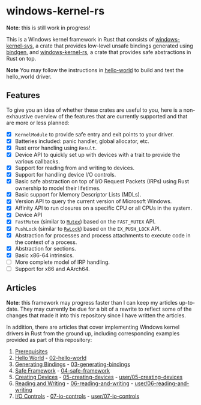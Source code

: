 # windows-kernel-rs

**Note**: this is still work in progress!

This is a Windows kernel framework in Rust that consists of [windows-kernel-sys](windows-kernel-sys), a crate that provides low-level unsafe bindings generated using [bindgen](https://github.com/rust-lang/rust-bindgen), and [windows-kernel-rs](windows-kernel-rs), a crate that provides safe abstractions in Rust on top.

**Note**
You may follow the instructions in [hello-world](hello-world\BKMs_to_compile_hello_world.md) to build and test the hello_world driver.

## Features

To give you an idea of whether these crates are useful to you, here is a non-exhaustive overview of the features that are currently supported and that are more or less planned:

* [x] `KernelModule` to provide safe entry and exit points to your driver.
* [x] Batteries included: panic handler, global allocator, etc.
* [x] Rust error handling using `Result`.
* [x] Device API to quickly set up with devices with a trait to provide the various callbacks.
* [x] Support for reading from and writing to devices.
* [x] Support for handling device I/O controls.
* [x] Basic safe abstraction on top of I/O Request Packets (IRPs) using Rust ownership to model their lifetimes.
* [x] Basic support for Memory Descriptor Lists (MDLs).
* [x] Version API to query the current version of Microsoft Windows.
* [x] Affinity API to run closures on a specific CPU or all CPUs in the system.
* [x] Device API
* [x] `FastMutex` (similar to [`Mutex`](https://doc.rust-lang.org/std/sync/struct.Mutex.html)) based on the `FAST_MUTEX` API.
* [x] `PushLock` (similar to [`RwLock`](https://doc.rust-lang.org/std/sync/struct.RwLock.html)) based on the `EX_PUSH_LOCK` API.
* [x] Abstraction for processes and process attachments to execute code in the context of a process.
* [x] Abstraction for sections.
* [x] Basic x86-64 intrinsics.
* [ ] More complete model of IRP handling.
* [ ] Support for x86 and AArch64.

## Articles

**Note**: this framework may progress faster than I can keep my articles up-to-date. They may currently be due for a bit of a rewrite to reflect some of the changes that made it into this repository since I have written the articles.

In addition, there are articles that cover implementing Windows kernel drivers in Rust from the ground up, including corresponding examples provided as part of this repository:

1. [Prerequisites](https://codentium.com/guides/windows-dev/windows-drivers-in-rust-prerequisites)
2. [Hello World](https://codentium.com/guides/windows-dev/windows-drivers-in-rust-hello-world) - [02-hello-world](02-hello-world)
3. [Generating Bindings](https://codentium.com/guides/windows-dev/windows-drivers-in-rust-generating-bindings) - [03-generating-bindings](03-generating-bindings)
4. [Safe Framework](https://codentium.com/guides/windows-dev/windows-drivers-in-rust-safe-framework) - [04-safe-framework](04-safe-framework)
5. [Creating Devices](https://codentium.com/guides/windows-dev/windows-drivers-in-rust-creating-devices/) - [05-creating-devices](05-creating-devices) - [user/05-creating-devices](user/05-creating-devices)
6. [Reading and Writing](https://codentium.com/guides/windows-dev/windows-drivers-in-rust-reading-and-writing/) - [06-reading-and-writing](06-reading-and-writing) - [user/06-reading-and-writing](user/06-reading-and-writing)
7. [I/O Controls](https://codentium.com/guides/windows-dev/windows-drivers-in-rust-io-controls/) - [07-io-controls](07-io-controls) - [user/07-io-controls](user/07-io-controls)

